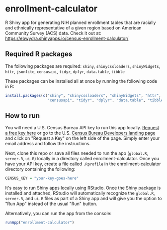 # enrollment-calculator
R Shiny app for generating NIH planned enrollment tables that are racially and ethnically representative of a given region based on American Community Survey (ACS) data. Check it out at: https://ebwydra.shinyapps.io/census-enrollment-calculator/

## Required R packages

The following packages are required: `shiny`, `shinycssloaders`, `shinyWidgets`, `httr`, `jsonlite`, `censusapi`, `tidyr`, `dplyr`, `data.table`, `tibble`

These packages can be installed all at once by running the following code in R:

``` r
install.packages(c("shiny", "shinycssloaders", "shinyWidgets", "httr", "jsonlite", 
                   "censusapi", "tidyr", "dplyr", "data.table", "tibble"))
```

## How to run

You will need a U.S. Census Bureau API key to run this app locally. [Request a free key here](https://api.census.gov/data/key_signup.html) or go to the U.S. [Census Bureau Developers landing page](https://www.census.gov/data/developers.html) and click on "Request a Key" on the left side of the page. Simply enter your email address and follow the instructions.

Next, clone this repo or save all files needed to run the app (`global.R`, `server.R`, `ui.R`) locally in a directory called enrollment-calculator. Once you have your API key, create a file called `.Rprofile` in the enrollment-calculator directory containing the following:

``` r
CENSUS_KEY = "your-key-goes-here"
```

It's easy to run Shiny apps locally using RStudio. Once the Shiny package is installed and attached, RStudio will automatically recognize the `global.R`, `server.R`, and `ui.R` files as part of a Shiny app and will give you the option to "Run App" instead of the usual "Run" button. 

Alternatively, you can run the app from the console:

``` r
runApp("enrollment-calculator")
```
